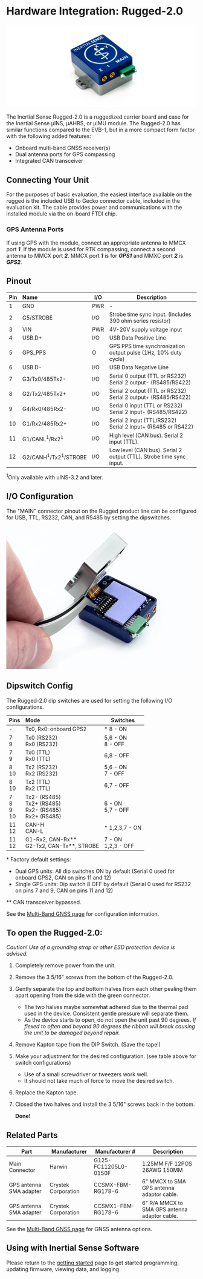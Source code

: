 # Hardware Integration: Rugged-2.0

<center>

![uINS_rugged_thumb](../images/rugged2.png)

</center>

The Inertial Sense Rugged-2.0 is a ruggedized carrier board and case for the Inertial Sense µINS, µAHRS, or µIMU module. The Rugged-2.0 has similar functions compared to the EVB-1, but in a more compact form factor with the following added features:

- Onboard multi-band GNSS receiver(s) 
- Dual antenna ports for GPS compassing
- Integrated CAN transceiver

## Connecting Your Unit

For the purposes of basic evaluation, the easiest interface available on the rugged is the included USB to Gecko connector cable, included in the evaluation kit. The cable provides power and communications with the installed module via the on-board FTDI chip.

### GPS Antenna Ports

If using GPS with the module, connect an appropriate antenna to MMCX port ***1***. If the module is used for RTK compassing, connect a second antenna to MMCX port ***2***.  MMCX port ***1*** is for ***GPS1*** and MMXC port ***2*** is ***GPS2***.  

## Pinout

| Pin  | Name                                       | I/O  | Description                                                  |
| ---- | :----------------------------------------- | ---- | ------------------------------------------------------------ |
| 1    | GND                                        | PWR  | -                                                            |
| 2    | G5/STROBE                                  | I/O  | Strobe time sync input.  (Includes 390 ohm series resistor)  |
| 3    | VIN                                        | PWR  | 4V-20V supply voltage input                                  |
| 4    | USB.D+                                     | I/O  | USB Data Positive Line                                       |
| 5    | GPS_PPS                                    | O    | GPS PPS time synchronization output pulse (1Hz, 10% duty cycle) |
| 6    | USB.D-                                     | I/O  | USB Data Negative Line                                       |
| 7    | G3/Tx0/485Tx2-                             | I/O  | Serial 0 output (TTL or RS232)<br/>Serial 2 output- (RS485/RS422) |
| 8    | G2/Tx2/485Tx2+                             | I/O  | Serial 2 output (TTL or RS232)<br/>Serial 2 output+ (RS485/RS422) |
| 9    | G4/Rx0/485Rx2-                             | I/O  | Serial 0 input (TTL or RS232)<br/>Serial 2 input- (RS485/RS422) |
| 10   | G1/Rx2/485Rx2+                             | I/O  | Serial 2 input (TTL/RS232)<br/>Serial 2 input+ (RS485 or RS422) |
| 11   | G1/CANL<sup>1</sup>/Rx2<sup>1</sup>        | I/O  | High level (CAN bus). Serial 2 input (TTL).                  |
| 12   | G2/CANH<sup>1</sup>/Tx2<sup>1</sup>/STROBE | I/O  | Low level (CAN bus). Serial 2 output (TTL). Strobe time sync input. |

<sup>1</sup>Only available with uINS-3.2 and later.

## I/O Configuration

The "MAIN" connector pinout on the Rugged product line can be configured for USB, TTL, RS232, CAN, and RS485 by setting the dipswitches.

![rugged-dip-switch](../images/Rugged-Dip-Switch.jpg)

## Dipswitch Config

The Rugged-2.0 dip switches are used for setting the following I/O configurations. 

| Pins                 | Mode                                                         | Switches               |
| -------------------- | :----------------------------------------------------------- | ---------------------- |
| -                    | Tx0, Rx0: onboard GPS2                                       | * 8 - ON               |
| 7<br/>9              | Tx0 (RS232)<br/>Rx0 (RS232)                                  | 5,6 - ON<br/>8 - OFF   |
| 7<br/>9              | Tx0 (TTL)<br/>Rx0 (TTL)                                      | 6,8 - OFF              |
| 8<br/>10             | Tx2 (RS232)<br/>Rx2 (RS232)                                  | 5,6 - ON<br/>7 - OFF   |
| 8<br/>10             | Tx2 (TTL)<br/>Rx2 (TTL)                                      | 6,7 - OFF              |
| 7<br/>8<br/>9<br/>10 | Tx2- (RS485)<br/>Tx2+ (RS485)<br/>Rx2- (RS485)<br/>Rx2+ (RS485) | 6 - ON<br/>5,7 - OFF |
| 11<br/>12            | CAN-H<br/>CAN-L                                              | \* 1,2,3,7 - ON        |
| 11<br/>12            | G1-Rx2, CAN-Rx\*\*<br/>G2-Tx2, CAN-Tx\*\*, STROBE            | 7 - ON<br/>1,2,3 - OFF |

\* Factory default settings:  

- Dual GPS units: All dip switches ON by default (Serial 0 used for onboard GPS2, CAN on pins 11 and 12) 
- Single GPS units: Dip switch 8 OFF by default (Serial 0 used for RS232 on pins 7 and 9, CAN on pins 11 and 12)

\*\* CAN transceiver bypassed. 

See the [Multi-Band GNSS page](../../gnss/multi_band_gnss/) for configuration information.

## **To open the Rugged-2.0:**

*Caution! Use of a grounding strap or other ESD protection device is advised.*

1. Completely remove power from the unit.

2. Remove the 3 5/16" screws from the bottom of the Rugged-2.0.

3. Gently separate the top and bottom halves from each other pealing them apart opening from the side with the green connector. 

   - The two halves maybe somewhat adhered due to the thermal pad used in the device. Consistent gentle pressure will separate them.
   - As the device starts to open, do not open the unit past 90 degrees. *If flexed to often and beyond 90 degrees the ribbon will break causing the unit to be damaged beyond repair.* 

4. Remove Kapton tape from the DIP Switch. (Save the tape!)

5. Make your adjustment for the desired configuration. (see table above for switch configurations)

   - Use of a small screwdriver or tweezers work well.
   - It should not take much of force to move the desired switch. 

6. Replace the Kapton tape.

7. Closed the two halves and install the 3 5/16" screws back in the bottom.

   

   **Done!**

## Related Parts

| Part                    | Manufacturer        | Manufacturer #       | Description                                   |
| ----------------------- | ------------------- | -------------------- | --------------------------------------------- |
| Main Connector          | Harwin              | G125-FC11205L0-0150F | 1.25MM F/F 12POS 26AWG 150MM                  |
| GPS antenna SMA adapter | Crystek Corporation | CCSMX-FBM-RG178-6    | 6" MMCX to SMA GPS antenna adaptor cable.     |
| GPS antenna SMA adapter | Crystek Corporation | CCSMX1-FBM-RG178-6   | 6" R/A MMCX to SMA GPS antenna adaptor cable. |

See the [Multi-Band GNSS page](../../gnss/multi_band_gnss/#multi-band-gnss-components) for GNSS antenna options.

## Using with Inertial Sense Software

Please return to the [getting started](../../getting-started/getting-started.md) page to get started programming, updating firmware, viewing data, and logging. 
